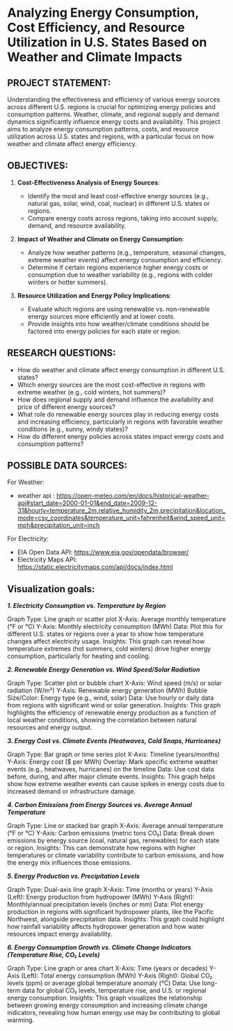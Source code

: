 # Analyzing Energy Consumption, Cost Efficiency, and Resource Utilization in U.S. States Based on Weather and Climate Impacts

## PROJECT STATEMENT:
Understanding the effectiveness and efficiency of various energy sources across different U.S. regions is crucial for optimizing energy policies and consumption patterns. Weather, climate, and regional supply and demand dynamics significantly influence energy costs and availability. This project aims to analyze energy consumption patterns, costs, and resource utilization across U.S. states and regions, with a particular focus on how weather and climate affect energy efficiency.

## OBJECTIVES:
1. **Cost-Effectiveness Analysis of Energy Sources**:
   - Identify the most and least cost-effective energy sources (e.g., natural gas, solar, wind, coal, nuclear) in different U.S. states or regions.
   - Compare energy costs across regions, taking into account supply, demand, and resource availability.

2. **Impact of Weather and Climate on Energy Consumption**:
   - Analyze how weather patterns (e.g., temperature, seasonal changes, extreme weather events) affect energy consumption and efficiency.
   - Determine if certain regions experience higher energy costs or consumption due to weather variability (e.g., regions with colder winters or hotter summers).

3. **Resource Utilization and Energy Policy Implications**:
   - Evaluate which regions are using renewable vs. non-renewable energy sources more efficiently and at lower costs.
   - Provide insights into how weather/climate conditions should be factored into energy policies for each state or region.

## RESEARCH QUESTIONS:
  - How do weather and climate affect energy consumption in different U.S. states?
  - Which energy sources are the most cost-effective in regions with extreme weather (e.g., cold winters, hot summers)?
  - How does regional supply and demand influence the availability and price of different energy sources?
  - What role do renewable energy sources play in reducing energy costs and increasing efficiency, particularly in regions with favorable weather conditions (e.g., sunny, windy states)?
  - How do different energy policies across states impact energy costs and consumption patterns?

## POSSIBLE DATA SOURCES:

For Weather:
  - weather api : https://open-meteo.com/en/docs/historical-weather-api#start_date=2000-01-01&end_date=2009-12-31&hourly=temperature_2m,relative_humidity_2m,precipitation&location_mode=csv_coordinates&temperature_unit=fahrenheit&wind_speed_unit=mph&precipitation_unit=inch


For Electricity:
  - EIA Open Data API: https://www.eia.gov/opendata/browser/
  - Electricity Maps API: https://static.electricitymaps.com/api/docs/index.html


## Visualization goals:

**_1. Electricity Consumption vs. Temperature by Region_**

Graph Type: Line graph or scatter plot
X-Axis: Average monthly temperature (°F or °C)
Y-Axis: Monthly electricity consumption (MWh)
Data: Plot this for different U.S. states or regions over a year to show how temperature changes affect electricity usage.
Insights: This graph can reveal how temperature extremes (hot summers, cold winters) drive higher energy consumption, particularly for heating and cooling.


**_2. Renewable Energy Generation vs. Wind Speed/Solar Radiation_**

Graph Type: Scatter plot or bubble chart
X-Axis: Wind speed (m/s) or solar radiation (W/m²)
Y-Axis: Renewable energy generation (MWh)
Bubble Size/Color: Energy type (e.g., wind, solar)
Data: Use hourly or daily data from regions with significant wind or solar generation.
Insights: This graph highlights the efficiency of renewable energy production as a function of local weather conditions, showing the correlation between natural resources and energy output.


**_3. Energy Cost vs. Climate Events (Heatwaves, Cold Snaps, Hurricanes)_**

Graph Type: Bar graph or time series plot
X-Axis: Timeline (years/months)
Y-Axis: Energy cost ($ per MWh)
Overlay: Mark specific extreme weather events (e.g., heatwaves, hurricanes) on the timeline
Data: Use cost data before, during, and after major climate events.
Insights: This graph helps show how extreme weather events can cause spikes in energy costs due to increased demand or infrastructure damage.


**_4. Carbon Emissions from Energy Sources vs. Average Annual Temperature_**

Graph Type: Line or stacked bar graph
X-Axis: Average annual temperature (°F or °C)
Y-Axis: Carbon emissions (metric tons CO₂)
Data: Break down emissions by energy source (coal, natural gas, renewables) for each state or region.
Insights: This can demonstrate how regions with higher temperatures or climate variability contribute to carbon emissions, and how the energy mix influences those emissions.


**_5. Energy Production vs. Precipitation Levels_**

Graph Type: Dual-axis line graph
X-Axis: Time (months or years)
Y-Axis (Left): Energy production from hydropower (MWh)
Y-Axis (Right): Monthly/annual precipitation levels (inches or mm)
Data: Plot energy production in regions with significant hydropower plants, like the Pacific Northwest, alongside precipitation data.
Insights: This graph could highlight how rainfall variability affects hydropower generation and how water resources impact energy availability.


**_6. Energy Consumption Growth vs. Climate Change Indicators (Temperature Rise, CO₂ Levels)_**

Graph Type: Line graph or area chart
X-Axis: Time (years or decades)
Y-Axis (Left): Total energy consumption (MWh)
Y-Axis (Right): Global CO₂ levels (ppm) or average global temperature anomaly (°C)
Data: Use long-term data for global CO₂ levels, temperature rise, and U.S. or regional energy consumption.
Insights: This graph visualizes the relationship between growing energy consumption and increasing climate change indicators, revealing how human energy use may be contributing to global warming.
